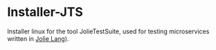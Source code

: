 # Installer-JTS
Installer linux for the tool JolieTestSuite, used for testing microservices written in [Jolie Lang](http://www.jolie-lang.org)).
